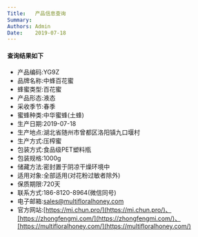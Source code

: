 ```yaml
---
Title:   产品信息查询
Summary: 
Authors: Admin
Date:    2019-07-18
---
```


#### 查询结果如下

* 产品编码:YG9Z
* 品牌名称:中蜂百花蜜
* 蜂蜜类型:百花蜜
* 产品形态:液态
* 采收季节:春季
* 蜜蜂种类:中华蜜蜂(土蜂)
* 生产日期:2019-07-18
* 生产地点:湖北省随州市曾都区洛阳镇九口堰村
* 生产方式:压榨蜜
* 包装方式:食品级PET塑料瓶
* 包装规格:1000g
* 储藏方法:密封置于阴凉干燥环境中
* 适用对象:全部适用(对花粉过敏者除外)
* 保质期限:720天
* 联系方式:186-8120-8964(微信同号)
* 电子邮箱:sales@multifloralhoney.com
* 官方网站:[https://mi.chun.pro/](https://mi.chun.pro/)、[https://zhongfengmi.com/](https://zhongfengmi.com/)、[https://multifloralhoney.com/](https://multifloralhoney.com/)

